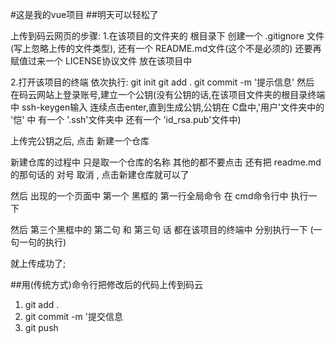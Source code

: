 #这是我的vue项目
##明天可以轻松了 



上传到码云网页的步骤:
1.在该项目的文件夹的 根目录下 创建一个 .gitignore 文件(写上忽略上传的文件类型),  还有一个 README.md文件(这个不是必须的)
还要再赋值过来一个  LICENSE协议文件  放在该项目中

2.打开该项目的终端   依次执行:
git init
git add .
git commit -m '提示信息'
然后
在码云网站上登录账号,建立一个公钥(没有公钥的话,在该项目文件夹的根目录终端中  ssh-keygen输入 连续点击enter,直到生成公钥,公钥在 C盘中,'用户'文件夹中的  '恺' 中 有一个 '.ssh'文件夹中  还有一个 'id_rsa.pub'文件中)

上传完公钥之后, 点击  新建一个仓库

新建仓库的过程中  只是取一个仓库的名称  其他的都不要点击   还有把  readme.md的那句话的 对号 取消 , 点击新建仓库就可以了

然后 出现的一个页面中    第一个 黑框的  第一行全局命令    在 cmd命令行中  执行一下

然后 第三个黑框中的 第二句 和 第三句 话  都在该项目的终端中 分别执行一下 (一句一句的执行)  

就上传成功了;



##用(传统方式)命令行把修改后的代码上传到码云
1. git add .
2. git commit -m '提交信息
3. git push


